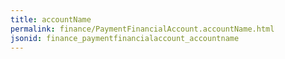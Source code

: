 ```yaml
---
title: accountName
permalink: finance/PaymentFinancialAccount.accountName.html
jsonid: finance_paymentfinancialaccount_accountname
---
```


